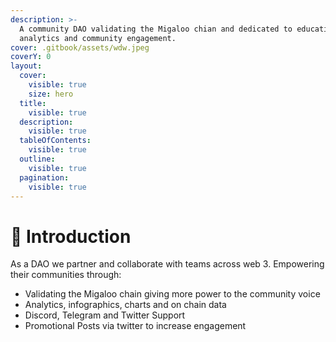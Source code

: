 ```yaml
---
description: >-
  A community DAO validating the Migaloo chian and dedicated to education,
  analytics and community engagement.
cover: .gitbook/assets/wdw.jpeg
coverY: 0
layout:
  cover:
    visible: true
    size: hero
  title:
    visible: true
  description:
    visible: true
  tableOfContents:
    visible: true
  outline:
    visible: true
  pagination:
    visible: true
---
```


# 🙎 Introduction

As a DAO we partner and collaborate with teams across web 3. Empowering their communities through: &#x20;

* Validating the Migaloo chain giving more power to the community voice
* Analytics, infographics, charts and on chain data
* Discord, Telegram and Twitter Support
* Promotional Posts via twitter to increase engagement


